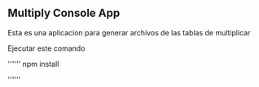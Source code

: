 ## Multiply Console App

Esta es una aplicacion para generar archivos de las tablas de multiplicar

Ejecutar este comando

''''''
npm install

''''''